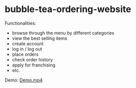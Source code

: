 # bubble-tea-ordering-website
Functionalities: 
- browse through the menu by different categories
- view the best selling items 
- create account 
- log in / log out
- place orders 
- check order history 
- apply for franchising 
- etc. 

Demo:
[Demo.mp4](https://user-images.githubusercontent.com/76263086/126850772-0948a921-f012-43fc-a82e-74c6a12e1a24.mp4)
